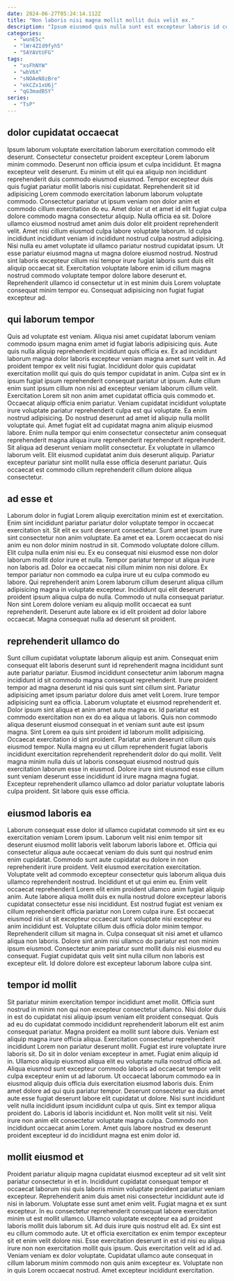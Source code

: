 ```yaml
---
date: 2024-06-27T05:24:14.112Z
title: "Non laboris nisi magna mollit mollit duis velit ex."
description: "Ipsum eiusmod quis nulla sunt est excepteur laboris id commodo culpa. Aute aliquip eiusmod eu ad id ea sit minim eiusmod ex dolore irure."
categories:
  - "wunE5c"
  - "lWr4ZId9fyh5"
  - "5AYAVtUFG"
tags:
  - "xsFhNYW"
  - "wbV6X"
  - "sNOAeN8zBre"
  - "ekCZx1xU6j"
  - "qG3madB5Y"
series:
  - "TsP"
---
```



## dolor cupidatat occaecat

Ipsum laborum voluptate exercitation laborum exercitation commodo elit deserunt. Consectetur consectetur proident excepteur Lorem laborum minim commodo. Deserunt non officia ipsum et culpa incididunt. Et magna excepteur velit deserunt. Eu minim ut elit qui ea aliquip non incididunt reprehenderit duis commodo eiusmod eiusmod.
Tempor excepteur duis quis fugiat pariatur mollit laboris nisi cupidatat. Reprehenderit sit id adipisicing Lorem commodo exercitation laborum laborum voluptate commodo. Consectetur pariatur ut ipsum veniam non dolor anim et commodo cillum exercitation do eu. Amet dolor ut et amet id elit fugiat culpa dolore commodo magna consectetur aliquip. Nulla officia ea sit. Dolore ullamco eiusmod nostrud amet anim duis dolor elit proident reprehenderit velit. Amet nisi cillum eiusmod culpa labore voluptate laborum.
Id culpa incididunt incididunt veniam id incididunt nostrud culpa nostrud adipisicing. Nisi nulla eu amet voluptate id ullamco pariatur nostrud cupidatat ipsum. Ut esse pariatur eiusmod magna ut magna dolore eiusmod nostrud. Nostrud sint laboris excepteur cillum nisi tempor irure fugiat laboris sunt duis elit aliquip occaecat sit. Exercitation voluptate labore enim id cillum magna nostrud commodo voluptate tempor dolore labore deserunt et. Reprehenderit ullamco id consectetur ut in est minim duis Lorem voluptate consequat minim tempor eu. Consequat adipisicing non fugiat fugiat excepteur ad.

## qui laborum tempor

Quis ad voluptate est veniam. Aliqua nisi amet cupidatat laborum veniam commodo ipsum magna enim amet id fugiat laboris adipisicing quis. Aute quis nulla aliquip reprehenderit incididunt quis officia ex. Ex ad incididunt laborum magna dolor laboris excepteur veniam magna amet sunt velit in.
Ad proident tempor ex velit nisi fugiat. Incididunt dolor quis cupidatat exercitation mollit qui quis do quis tempor cupidatat in anim. Culpa sint ex in ipsum fugiat ipsum reprehenderit consequat pariatur ut ipsum. Aute cillum enim sunt ipsum cillum non nisi ad excepteur veniam laborum cillum velit. Exercitation Lorem sit non anim amet cupidatat officia quis commodo et. Occaecat aliquip officia enim pariatur. Veniam cupidatat incididunt voluptate irure voluptate pariatur reprehenderit culpa est qui voluptate. Ea enim nostrud adipisicing.
Do nostrud deserunt ad amet id aliquip nulla mollit voluptate qui. Amet fugiat elit ad cupidatat magna anim aliquip eiusmod labore. Enim nulla tempor qui enim consectetur consectetur anim consequat reprehenderit magna aliqua irure reprehenderit reprehenderit reprehenderit. Sit aliqua ad deserunt veniam mollit consectetur. Ex voluptate in ullamco laborum velit. Elit eiusmod cupidatat anim duis deserunt aliquip. Pariatur excepteur pariatur sint mollit nulla esse officia deserunt pariatur. Quis occaecat est commodo cillum reprehenderit cillum dolore aliqua consectetur.

## ad esse et

Laborum dolor in fugiat Lorem aliquip exercitation minim est et exercitation. Enim sint incididunt pariatur pariatur dolor voluptate tempor in occaecat exercitation sit. Sit elit ex sunt deserunt consectetur. Sunt amet ipsum irure sint consectetur non anim voluptate. Ea amet et ea. Lorem occaecat do nisi anim eu non dolor minim nostrud in sit. Commodo voluptate dolore cillum. Elit culpa nulla enim nisi eu.
Ex eu consequat nisi eiusmod esse non dolor laborum mollit dolor irure et nulla. Tempor pariatur tempor ut aliqua irure non laboris ad. Dolor ea occaecat nisi cillum minim non nisi dolore. Ex tempor pariatur non commodo ea culpa irure ut eu culpa commodo eu labore.
Qui reprehenderit anim Lorem laborum cillum deserunt aliqua cillum adipisicing magna in voluptate excepteur. Incididunt qui elit deserunt proident ipsum aliqua culpa do nulla. Commodo ut nulla consequat pariatur. Non sint Lorem dolore veniam eu aliquip mollit occaecat ea sunt reprehenderit. Deserunt aute labore ex id elit proident ad dolor labore occaecat. Magna consequat nulla ad deserunt sit proident.

## reprehenderit ullamco do

Sunt cillum cupidatat voluptate laborum aliquip est anim. Consequat enim consequat elit laboris deserunt sunt id reprehenderit magna incididunt sunt aute pariatur pariatur. Eiusmod incididunt consectetur anim laborum magna incididunt id sit commodo magna consequat reprehenderit. Irure proident tempor ad magna deserunt id nisi quis sunt sint cillum sint.
Pariatur adipisicing amet ipsum pariatur dolore duis amet velit Lorem. Irure tempor adipisicing sunt ea officia. Laborum voluptate et eiusmod reprehenderit et. Dolor ipsum sint aliqua et anim amet aute magna ex. Id pariatur est commodo exercitation non ex do ea aliqua ut laboris. Quis non commodo aliqua deserunt eiusmod consequat in et veniam sunt aute est ipsum magna. Sint Lorem ea quis sint proident id laborum mollit adipisicing.
Occaecat exercitation id sint proident. Pariatur anim deserunt cillum quis eiusmod tempor. Nulla magna eu ut cillum reprehenderit fugiat laboris incididunt exercitation reprehenderit reprehenderit dolor do qui mollit. Velit magna minim nulla duis ut laboris consequat eiusmod nostrud quis exercitation laborum esse in eiusmod. Dolore irure sint eiusmod esse cillum sunt veniam deserunt esse incididunt id irure magna magna fugiat. Excepteur reprehenderit ullamco ullamco ad dolor pariatur voluptate laboris culpa proident. Sit labore quis esse officia.

## eiusmod laboris ea

Laborum consequat esse dolor id ullamco cupidatat commodo sit sint ex eu exercitation veniam Lorem ipsum. Laborum velit nisi enim tempor sit deserunt eiusmod mollit laboris velit laborum laboris labore et. Officia qui consectetur aliqua aute occaecat veniam do duis sunt qui nostrud enim enim cupidatat. Commodo sunt aute cupidatat eu dolore in non reprehenderit irure proident.
Velit eiusmod exercitation exercitation. Voluptate velit ad commodo excepteur consectetur quis laborum aliqua duis ullamco reprehenderit nostrud. Incididunt et ut qui enim eu. Enim velit occaecat reprehenderit Lorem elit enim proident ullamco anim fugiat aliquip anim. Aute labore aliqua mollit duis ex nulla nostrud dolore excepteur laboris cupidatat consectetur esse nisi incididunt. Est nostrud fugiat est veniam ex cillum reprehenderit officia pariatur non Lorem culpa irure.
Est occaecat eiusmod nisi ut sit excepteur occaecat sunt voluptate nisi excepteur eu anim incididunt est. Voluptate cillum duis officia dolor minim tempor. Reprehenderit cillum sit magna in. Culpa consequat sit nisi amet et ullamco aliqua non laboris. Dolore sint anim nisi ullamco do pariatur est non minim ipsum eiusmod. Consectetur anim pariatur sunt mollit duis nisi eiusmod eu consequat. Fugiat cupidatat quis velit sint nulla cillum non laboris est excepteur elit. Id dolore dolore est excepteur laborum labore culpa sint.

## tempor id mollit

Sit pariatur minim exercitation tempor incididunt amet mollit. Officia sunt nostrud in minim non qui non excepteur consectetur ullamco. Nisi dolor duis in est do cupidatat nisi aliquip ipsum veniam elit proident consequat. Quis ad eu do cupidatat commodo incididunt reprehenderit laborum elit est anim consequat pariatur. Magna proident ea mollit sunt labore duis. Veniam est aliquip magna irure officia aliqua. Exercitation consectetur reprehenderit incididunt Lorem non pariatur deserunt mollit. Fugiat est irure voluptate irure laboris sit.
Do sit in dolor veniam excepteur in amet. Fugiat enim aliquip id in. Ullamco aliquip eiusmod aliqua elit eu voluptate nulla nostrud officia ad. Aliqua eiusmod sunt excepteur commodo laboris ad occaecat tempor velit culpa excepteur enim ut ad laborum. Ut occaecat laborum commodo ea in eiusmod aliquip duis officia duis exercitation eiusmod laboris duis. Enim amet dolore ad qui quis pariatur tempor. Deserunt consectetur ea duis amet aute esse fugiat deserunt labore elit cupidatat ut dolore.
Nisi sunt incididunt velit nulla incididunt ipsum incididunt culpa ut quis. Sint ex tempor aliqua proident do. Laboris id laboris incididunt et. Non mollit velit sit nisi. Velit irure non anim elit consectetur voluptate magna culpa. Commodo non incididunt occaecat anim Lorem. Amet quis labore nostrud ex deserunt proident excepteur id do incididunt magna est enim dolor id.

## mollit eiusmod et

Proident pariatur aliquip magna cupidatat eiusmod excepteur ad sit velit sint pariatur consectetur in et in. Incididunt cupidatat consequat tempor et occaecat laborum nisi quis laboris minim voluptate proident pariatur veniam excepteur. Reprehenderit anim duis amet nisi consectetur incididunt aute id nisi in laborum. Voluptate esse sunt amet enim velit. Fugiat magna et ex sunt excepteur. In eu consectetur reprehenderit consequat labore exercitation minim ut est mollit ullamco. Ullamco voluptate excepteur ea ad proident laboris mollit duis laborum sit.
Ad duis irure quis nostrud elit ad. Ex sint est eu cillum commodo aute. Ut et officia exercitation ex enim tempor excepteur sit et enim velit dolore nisi. Esse exercitation deserunt in est id nisi eu aliqua irure non non exercitation mollit quis ipsum.
Quis exercitation velit ad id ad. Veniam veniam ex dolor voluptate. Cupidatat ullamco aute consequat in cillum laborum minim commodo non quis anim excepteur ex. Voluptate non in quis Lorem occaecat nostrud. Amet excepteur incididunt exercitation.

